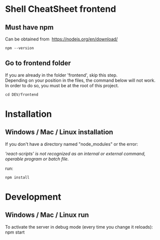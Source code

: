 # Shell CheatSheet frontend

## Must have npm
Can be obtained from  https://nodejs.org/en/download/

`npm --version`

## Go to frontend folder
If you are already in the folder 'frontend', skip this step.\
Depending on your position in the files, the command below will not work.\
In order to do so, you must be at the root of this project.

`cd DEV/frontend`

# Installation 	
## Windows / Mac / Linux installation 
If you don't have a directory named "node_modules" or the error:

*'react-scripts' is not recognized as an internal or external command,
operable program or batch file.*

run:

`npm install`

# Development
## Windows / Mac / Linux run
To activate the server in debug mode (every time you change it reloads):
npm start
